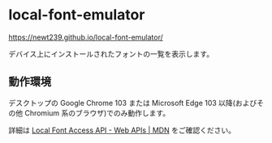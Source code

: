 # local-font-emulator

https://newt239.github.io/local-font-emulator/

デバイス上にインストールされたフォントの一覧を表示します。

## 動作環境

デスクトップの Google Chrome 103 または Microsoft Edge 103 以降(およびその他 Chromium 系のブラウザ)でのみ動作します。

詳細は [Local Font Access API - Web APIs | MDN](https://developer.mozilla.org/en-US/docs/Web/API/Local_Font_Access_API) をご確認ください。

